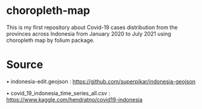 # choropleth-map
This is my first repository about Covid-19 cases distribution from the provinces across Indonesia from January 2020 to July 2021 using choropleth map by folium package. 

# Source
•	indonesia-edit.geojson : https://github.com/superpikar/indonesia-geojson

• covid_19_indonesia_time_series_all.csv : https://www.kaggle.com/hendratno/covid19-indonesia
